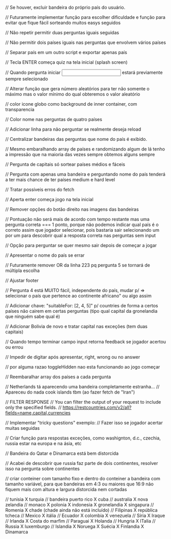 // Se houver, excluir bandeira do próprio país do usuário.

// Futuramente implementar função para escolher dificuldade e função para evitar que fique fácil sorteando muitos easys seguidos

// Não repetir permitir duas perguntas iguais seguidas

// Não permitir dois países iguais nas perguntas que envolvem vários países

// Separar país em um outro script e exportar apenas país

// Tecla ENTER começa quiz na tela inicial (splash screen)

// Quando pergunta iniciar <input> estará previamente sempre selecionado

// Alterar função que gera número aleatórios para ter não somente o máximo mas o valor mínimo do qual obteremos o valor aleatório

// color icone globo como background de inner container, com transparencia

// Color nome nas perguntas de quatro países

// Adicionar linha para não perguntar se realmente deseja reload

// Centralizar bandeiras das perguntas que nome do país é exibido.

// Mesmo embaralhando array de países e randomizando algum de lá tenho a impressão que na maioria das vezes sempre obtemos alguns sempre

// Pergunta de capitais só sortear países médios e fáceis

// Pergunta com apenas uma bandeira e perguntando nome do país tenderá a ter mais chance de ter países medium e hard level

// Tratar possíveis erros do fetch

// Aperta enter começa jogo na tela inicial

// Remover opções do botão direito nas imagens das bandeiras

// Pontuação não será mais de acordo com tempo restante mas uma pergunta correta === 1 ponto, porque não podemos indicar qual país é o correto assim que jogador selecionar, pois bastaria sair selecionando um por um para descobrir qual a resposta correta nas perguntas sem input

// Opção para perguntar se quer mesmo sair depois de começar a jogar

// Apresentar o nome do país se errar 

// Futuramente remover OR da linha 223 pq pergunta 5 se tornará de múltipla escolha

// Ajustar footer

// Pergunta 4 está MUITO fácil, independente do país, mudar p/ => selecionar o país que pertence ao continente africano" ou algo assim

// Adicionar chave: "suitableFor: [2, 4, 5]" p/ countries de forma a certos países não cairem em certas perguntas (tipo qual capital da gronelandia que ninguém sabe qual é)

// Adicionar Bolivia de novo e tratar capital nas exceções (tem duas capitais)

// Quando tempo terminar campo input retorna feedback se jogador acertou ou errou

// Impedir de digitar após apresentar, right, wrong ou no answer

// por alguma razao toggleHidden nao esta funcionando ao jogo começar

// Reembaralhar array dos países a cada pergunta

// Netherlands tá aparecendo uma bandeira completamente estranha...
// Apareceu do nada cook islands tbm (ao fazer fetch de "Iran")

// FILTER RESPONSE
// You can filter the output of your request to include only the specified fields.
// https://restcountries.com/v2/all?fields=name,capital,currencies

// Implementar "tricky questions" exemplo:
// Fazer isso se jogador acertar muitas seguidas

// Criar função para respostas exceções, como washignton, d.c., czechia, russia estar na europa e na ásia, etc

// Bandeira do Qatar e Dinamarca está bem distorcida

// Acabei de descobrir que russia faz parte de dois continentes, resolver isso na pergunta sobre continentes

// criar conteiner com tamanho fixo e dentro do conteiner a bandeira com tamanho variável, para que bandeiras em 4:3 ou maiores que 16:9 não fiquem mais com altura e largura distorcida nem cortadas

// tunisia X turquia
// bandeira puerto rico X cuba
// australia X nova zelandia
// monaco X polonia X indonesia X gronelandia X singapura
// Romenia X chade (chade ainda não está incluído)
// Filipinas X república tcheca
// Mexico X itália 
// Ecuador X colombia X venezuela
// Síria X Iraque
// Irlanda X Costa do marfim
// Paraguai X Holanda
// Hungria X ITalia
// Russia X luxemburgo
// Islandia X Noruega X Suécia X Finlandia X Dinamarca
